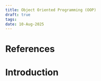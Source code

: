 ```yaml
---
title: Object Oriented Programming (OOP)
draft: true
tags: 
date: 10-Aug-2025
---
```

# References

# Introduction
